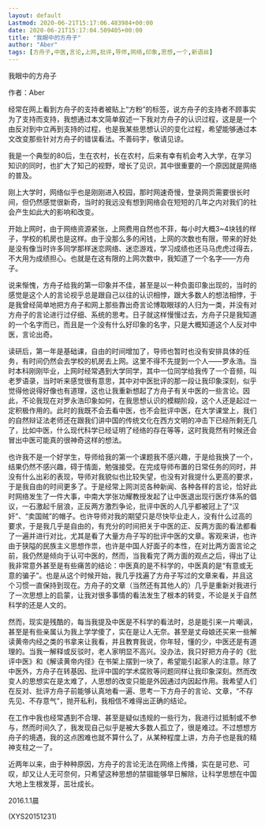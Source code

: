 ```yaml
---
layout: default
Lastmod: 2020-06-21T15:17:06.483984+00:00
date: 2020-06-21T15:17:04.509405+00:00
title: "我眼中的方舟子"
author: "Aber"
tags: [方舟子,中医,言论,上网,批评,导师,网络,印象,思想,一个,新语丝]
---
```


我眼中的方舟子

作者：Aber

经常在网上看到方舟子的支持者被贴上“方粉”的标签，说方舟子的支持者不顾事实为了支持而支持，我想通过本文简单叙述一下我对方舟子的认识过程，这是是一个由反对到中立再到支持的过程，也是我某些思想认识的变化过程，希望能够通过本文改变那些针对方舟子的错误看法。不善码字，敬请见谅。

我是一个典型的80后，生在农村，长在农村，后来有幸有机会考入大学，在学习知识的同时，也扩大了知己的视野，增长了见识，其中很重要的一个原因就是网络的普及。

刚上大学时，网络似乎也是刚刚进入校园，那时网速奇慢，登录网页需要很长时间，但仍然感觉很新奇，当时的我远没有想到网络会在短短的几年之内对我们的社会产生如此大的影响和改变。

开始上网时，由于网络资源紧张，上网费用自然也不菲，每小时大概3~4块钱的样子，学校的机房也是这样。由于没那么多的闲钱，上网的次数也有限，带来的好处是没有像当时许多同学那样迷恋网络、迷恋游戏，学习成绩也还马马虎虎过得去，不大用为成绩担心。也就是在这有限的上网次数中，我知道了一个名字——方舟子。

说来惭愧，方舟子给我的第一印象并不佳，甚至是以一种负面印象出现的，当时的感觉是这个人的言论视乎总是跟自己以往的认识相悖，跟大多数人的想法相悖，于是我曾经简单地把方舟子和网上那些靠出奇言论博取眼球的人归为一类，并没有对方舟子的言论进行过仔细、系统的思考。日子就这样慢慢过去，方舟子只是我知道的一个名字而已，而且是一个没有什么好印象的名字，只是大概知道这个人反对中医，言论出奇。

读研后，第一年是基础课，自由的时间增加了，导师也暂时也没有安排具体的任务，有时间仍然会去学校的机房去上网。这里不得不先提到一个人——罗永浩。当时本科刚刚毕业，上网时经常遇到大学同学，其中一位同学给我传了一个音频，叫老罗语录，当时听来感觉很有意思，其中对中医批评的那一段让我印象深刻，似乎觉得他说得好像也有道理，这也让我重新想起了方舟子有关中医的一些言论。因此，不论我现在对罗永浩印象如何，在我思想认识的模糊阶段，这个人还是起过一定积极作用的。此时的我既不会去看中医，也不会批评中医，在大学课堂上，我们的自然辩证法老师还在跟我们讲中国的传统文化在西方文明的冲击下已经所剩无几了，比如中医，什么现代科学已经证明了经络的存在等等，这时我竟然有时候还会冒出中医可能真的很神奇这样的想法。

也许我不是一个好学生，导师给我的第一个课题我不感兴趣，于是给我换了一个，结果仍然不感兴趣，碍于情面，勉强接受。在完成导师布置的日常任务的同时，并没有什么出彩的表现，导师对我貌似也比较失望，也没有对我提什么更高的要求，于是我自由的时间更多了。于是经常上网浏览各种新闻、各种各样的言论，恰好此时网络发生了一件大事，中南大学张功耀教授发起了让中医退出现行医疗体系的倡议，一石激起千层浪，正反两方激烈争论，批评中医的人几乎都被冠上了“汉奸”、“卖国贼”的帽子。也许导师对我的期望只是尽快毕业走人，没有什么过高的要求，于是我几乎是自由的，有充分的时间把关于中医的正、反两方面的看法都看了一遍并进行对比，尤其是看了大量方舟子写的批评中医的文章。客观来讲，也许由于狭隘的民族主义思想作祟，也许是中国人好面子的本性，在对比两方面言论之前，我仍然是倾向于认可中医的，然而，当我看完了两方面的观点之后，得出了让我非常意外甚至是有些痛苦的结论：中医真的是不科学的，中医真的是“有意或无意的骗子”。也是从这个时候开始，我几乎找遍了方舟子写过的文章来看，并且这个习惯一直保持到现在。方舟子的文章（当然还有其他人的）几乎是重新对我进行了一次思想上的启蒙，让我对很多事情的看法发生了根本的转变，不论是关于自然科学的还是人文的。

然而，现实是残酷的，每当我提及中医是不科学的看法时，总是能引来一片嘲讽，甚至是有些亲属认为我上学学傻了，实在是让人无奈。甚至是丈母娘还买来一些解读黄帝内经之类的书拿来让我看，并且教育我说，你年轻，懂的少，中医还是有道理的。当我一解释或反驳时，老人家明显不高兴。没办法，我只好把方舟子的《批评中医》和《解读黄帝内径》在书架上摆到一块了，希望能引起家人的注意。除了中医外，方舟子在转基因、批评中国的学术腐败等问题同样让我印象深刻。然而改变人的思想实在是太难了，人思想的改变只能是外因通过内因起作用。我希望人们在反对、批评方舟子前能够认真地看一遍、思考一下方舟子的言论、文章，“不存先见、不存意气”，抛开私利，我相信不难得出正确的结论。

在工作中我也经常遇到不合理、甚至是疑似违规的一些行为，我进行过抵制或不参与，然而时间久了，我发现自己似乎是被大多数人孤立了，很是难过。不过想想方舟子的境遇，我的这点困难也就不算什么了，从某种程度上讲，方舟子也是我的精神支柱之一了。

近两年以来，由于种种原因，方舟子的言论无法在网络上传播，实在是可悲、可叹，却又让人无可奈何，只希望这种思想的禁锢能够早日解除，让科学思想在中国大地上生根发芽，茁壮成长。

2016.1.1晨

(XYS20151231)

